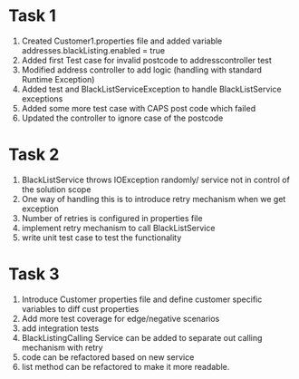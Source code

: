 # Task 1
1. Created Customer1.properties file and added variable addresses.blackListing.enabled = true
2. Added first Test case for invalid postcode to addresscontroller test
3. Modified address controller to add logic (handling with standard Runtime Exception)
4. Added test and BlackListServiceException to handle BlackListService exceptions
5. Added some more test case with CAPS post code which failed 
6. Updated the controller to ignore case of the postcode

# Task 2
1. BlackListService throws IOException randomly/ service not in control of the solution scope
2. One way of handling this is to introduce retry mechanism when we get exception
3. Number of retries is configured in properties file
4. implement retry mechanism to call BlackListService
5. write unit test case to test the functionality


# Task 3
1. Introduce Customer properties file and define customer specific variables to diff cust properties
2. Add more test coverage for edge/negative scenarios
3. add integration tests
4. BlackListingCalling Service can be added to separate out calling mechanism with retry
5. code can be refactored based on new service 
6. list method can be refactored to make it more readable. 


